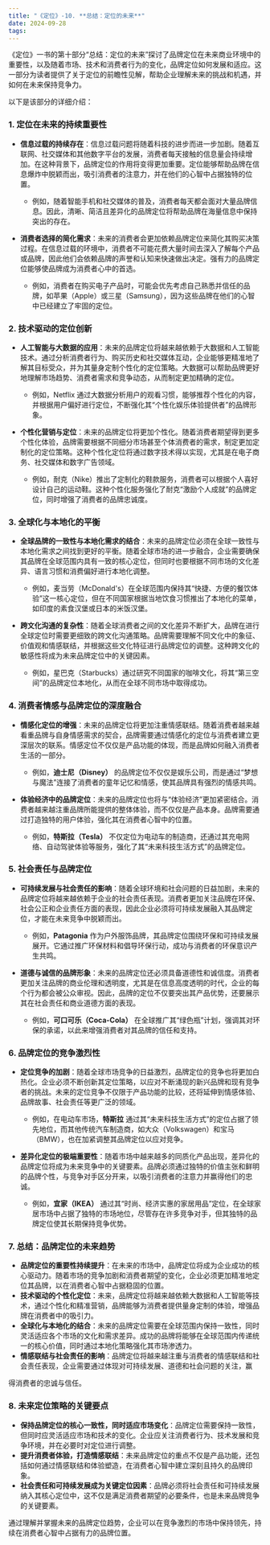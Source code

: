 ```yaml
---
title: "《定位》-10. **总结：定位的未来**"
date: 2024-09-28
tags: 
---
```

《定位》一书的第十部分“总结：定位的未来”探讨了品牌定位在未来商业环境中的重要性，以及随着市场、技术和消费者行为的变化，品牌定位如何发展和适应。这一部分为读者提供了关于定位的前瞻性见解，帮助企业理解未来的挑战和机遇，并如何在未来保持竞争力。

以下是该部分的详细介绍：

### 1. **定位在未来的持续重要性**
   - **信息过载的持续存在**：信息过载问题将随着科技的进步而进一步加剧。随着互联网、社交媒体和其他数字平台的发展，消费者每天接触的信息量会持续增加。在这种背景下，品牌定位的作用将变得更加重要。定位能够帮助品牌在信息爆炸中脱颖而出，吸引消费者的注意力，并在他们的心智中占据独特的位置。
     - 例如，随着智能手机和社交媒体的普及，消费者每天都会面对大量品牌信息。因此，清晰、简洁且差异化的品牌定位将帮助品牌在海量信息中保持突出的存在。

   - **消费者选择的简化需求**：未来的消费者会更加依赖品牌定位来简化其购买决策过程。在信息过载的环境中，消费者不可能花费大量时间去深入了解每个产品或品牌，因此他们会依赖品牌的声誉和认知来快速做出决定。强有力的品牌定位能够使品牌成为消费者心中的首选。
     - 例如，消费者在购买电子产品时，可能会优先考虑自己熟悉并信任的品牌，如苹果（Apple）或三星（Samsung），因为这些品牌在他们的心智中已经建立了牢固的定位。

### 2. **技术驱动的定位创新**
   - **人工智能与大数据的应用**：未来的品牌定位将越来越依赖于大数据和人工智能技术。通过分析消费者行为、购买历史和社交媒体互动，企业能够更精准地了解其目标受众，并为其量身定制个性化的定位策略。大数据可以帮助品牌更好地理解市场趋势、消费者需求和竞争动态，从而制定更加精确的定位。
     - 例如，Netflix 通过大数据分析用户的观看习惯，能够推荐个性化的内容，并根据用户偏好进行定位，不断强化其“个性化娱乐体验提供者”的品牌形象。

   - **个性化营销与定位**：未来的品牌定位将更加个性化。随着消费者期望得到更多个性化体验，品牌需要根据不同细分市场甚至个体消费者的需求，制定更加定制化的定位策略。这种个性化定位将通过数字技术得以实现，尤其是在电子商务、社交媒体和数字广告领域。
     - 例如，耐克（Nike）推出了定制化的鞋款服务，消费者可以根据个人喜好设计自己的运动鞋。这种个性化服务强化了耐克“激励个人成就”的品牌定位，同时增强了消费者的品牌忠诚度。

### 3. **全球化与本地化的平衡**
   - **全球品牌的一致性与本地化需求的结合**：未来的品牌定位必须在全球一致性与本地化需求之间找到更好的平衡。随着全球市场的进一步融合，企业需要确保其品牌在全球范围内具有一致的核心定位，但同时也要根据不同市场的文化差异、语言习惯和消费偏好进行本地化调整。
     - 例如，麦当劳（McDonald's）在全球范围内保持其“快捷、方便的餐饮体验”这一核心定位，但在不同国家根据当地饮食习惯推出了本地化的菜单，如印度的素食汉堡或日本的米饭汉堡。

   - **跨文化沟通的复杂性**：随着全球消费者之间的文化差异不断扩大，品牌在进行全球定位时需要更细致的跨文化沟通策略。品牌需要理解不同文化中的象征、价值观和情感联结，并根据这些文化特征进行品牌定位的调整。这种跨文化的敏感性将成为未来品牌定位中的关键因素。
     - 例如，星巴克（Starbucks）通过研究不同国家的咖啡文化，将其“第三空间”的品牌定位本地化，从而在全球不同市场中取得成功。

### 4. **消费者情感与品牌定位的深度融合**
   - **情感化定位的增强**：未来的品牌定位将更加注重情感联结。随着消费者越来越看重品牌与自身情感需求的契合，品牌需要通过情感化的定位与消费者建立更深层次的联系。情感定位不仅仅是产品功能的体现，而是品牌如何融入消费者生活的一部分。
     - 例如，**迪士尼（Disney）** 的品牌定位不仅仅是娱乐公司，而是通过“梦想与魔法”连接了消费者的童年记忆和情感，使其品牌具有强烈的情感共鸣。

   - **体验经济中的品牌定位**：未来的品牌定位也将与“体验经济”更加紧密结合。消费者越来越注重品牌所能提供的整体体验，而不仅仅是产品本身。品牌需要通过打造独特的用户体验，强化其在消费者心智中的位置。
     - 例如，**特斯拉（Tesla）** 不仅定位为电动车的制造商，还通过其充电网络、自动驾驶体验等服务，强化了其“未来科技生活方式”的品牌定位。

### 5. **社会责任与品牌定位**
   - **可持续发展与社会责任的影响**：随着全球环境和社会问题的日益加剧，未来的品牌定位将越来越依赖于企业的社会责任表现。消费者更加关注品牌在环保、社会公正和企业责任方面的表现，因此企业必须将可持续发展融入其品牌定位，才能在未来竞争中脱颖而出。
     - 例如，**Patagonia** 作为户外服饰品牌，其品牌定位围绕环保和可持续发展展开。它通过推广环保材料和倡导环保行动，成功与消费者的环保意识产生共鸣。

   - **道德与诚信的品牌形象**：未来的品牌定位还必须具备道德性和诚信度。消费者更加关注品牌的商业伦理和透明度，尤其是在信息高度透明的时代，企业的每个行为都会被公众审视。因此，品牌的定位不仅要突出其产品优势，还要展示其在社会责任和商业道德方面的表现。
     - 例如，**可口可乐（Coca-Cola）** 在全球推广其“绿色瓶”计划，强调其对环保的承诺，以此来增强消费者对其品牌的信任和支持。

### 6. **品牌定位的竞争激烈性**
   - **定位竞争的加剧**：随着全球市场竞争的日益激烈，品牌定位的竞争也将更加白热化。企业必须不断创新其定位策略，以应对不断涌现的新兴品牌和现有竞争者的挑战。未来的定位竞争不仅限于产品功能的比较，还将延伸到情感体验、品牌故事、社会责任等更广泛的领域。
     - 例如，在电动车市场，**特斯拉** 通过其“未来科技生活方式”的定位占据了领先地位，而其他传统汽车制造商，如大众（Volkswagen）和宝马（BMW），也在加紧调整其品牌定位以应对竞争。

   - **差异化定位的极端重要性**：随着市场中越来越多的同质化产品出现，差异化的品牌定位将成为未来竞争中的关键要素。品牌必须通过独特的价值主张和鲜明的品牌个性，与竞争对手区分开来，以吸引消费者的注意力并赢得他们的忠诚。
     - 例如，**宜家（IKEA）** 通过其“时尚、经济实惠的家居用品”定位，在全球家居市场中占据了独特的市场地位，尽管存在许多竞争对手，但其独特的品牌定位使其长期保持竞争优势。

### 7. **总结：品牌定位的未来趋势**
   - **品牌定位的重要性持续提升**：在未来的市场中，品牌定位将成为企业成功的核心驱动力。随着市场的竞争加剧和消费者期望的变化，企业必须更加精准地定位其品牌，以在消费者心智中占据稳固的位置。
   - **技术驱动的个性化定位**：未来，品牌定位将越来越依赖大数据和人工智能等技术，通过个性化和精准营销，品牌能够为消费者提供量身定制的体验，增强品牌在消费者中的吸引力。
   - **全球化与本地化的结合**：未来的品牌定位需要在全球范围内保持一致性，同时灵活适应各个市场的文化和需求差异。成功的品牌将能够在全球范围内传递统一的核心价值，同时通过本地化策略强化其市场渗透力。
   - **情感联结与社会责任的影响**：品牌定位将越来越注重与消费者的情感联结和社会责任表现，企业需要通过体现对可持续发展、道德和社会问题的关注，赢

得消费者的忠诚与信任。

### 8. **未来定位策略的关键要点**
   - **保持品牌定位的核心一致性，同时适应市场变化**：品牌定位需要保持一致性，但同时应灵活适应市场和技术的变化。企业应关注消费者行为、技术发展和竞争环境，并在必要时对定位进行调整。
   - **提升消费者体验，打造情感联结**：未来品牌定位的重点不仅是产品功能，还包括如何通过情感联结和体验塑造，在消费者心智中建立深刻且持久的品牌印象。
   - **社会责任和可持续发展成为关键定位因素**：品牌必须将社会责任和可持续发展纳入其核心定位中，这不仅是满足消费者期望的必要条件，也是未来品牌竞争的关键要素。

通过理解并掌握未来的品牌定位趋势，企业可以在竞争激烈的市场中保持领先，持续在消费者心智中占据有力的品牌位置。